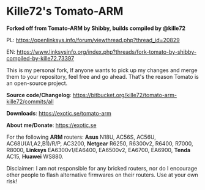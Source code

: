 # **Kille72's Tomato-ARM** #

**Forked off from Tomato-ARM by Shibby, builds compiled by @kille72**

PL: https://openlinksys.info/forum/viewthread.php?thread_id=20829

EN: https://www.linksysinfo.org/index.php?threads/fork-tomato-by-shibby-compiled-by-kille72.73397

This is my personal fork, If anyone wants to pick up my changes and merge them to your repository, feel free and go ahead. That's the reason Tomato is an open-source project.

**Source code/Changelog**: https://bitbucket.org/kille72/tomato-arm-kille72/commits/all

**Downloads**: https://exotic.se/tomato-arm

**About me/Donate**: https://exotic.se

For the following **ARM** routers: **Asus** N18U, AC56S, AC56U, AC68U(A1,A2,B1)/R/P, AC3200, **Netgear** R6250, R6300v2, R6400, R7000, R8000, **Linksys** EA6300v1/EA6400, EA6500v2, EA6700, EA6900, **Tenda** AC15, **Huawei** WS880.

Disclaimer: I am not responsible for any bricked routers, nor do I encourage other people to flash alternative firmwares on their routers. Use at your own risk!
